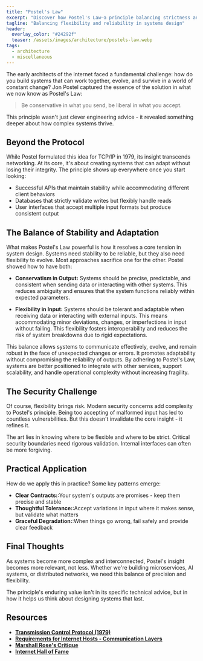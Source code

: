 ```yaml
---
title: "Postel's Law"
excerpt: "Discover how Postel's Law—a principle balancing strictness and flexibility—continues to shape resilient and adaptable software systems in today's fast-changing tech landscape."
tagline: "Balancing flexibility and reliability in systems design"
header:
  overlay_color: "#24292f"
  teaser: /assets/images/architecture/postels-law.webp
tags:
  - architecture
  - miscellaneous
---
```


The early architects of the internet faced a fundamental challenge: how do you build systems that can work together, evolve, and survive in a world of constant change? Jon Postel captured the essence of the solution in what we now know as Postel's Law:

> Be conservative in what you send, be liberal in what you accept.

This principle wasn't just clever engineering advice - it revealed something deeper about how complex systems thrive.

## Beyond the Protocol

While Postel formulated this idea for TCP/IP in 1979, its insight transcends networking. At its core, it's about creating systems that can adapt without losing their integrity. The principle shows up everywhere once you start looking:

- Successful APIs that maintain stability while accommodating different client behaviors
- Databases that strictly validate writes but flexibly handle reads
- User interfaces that accept multiple input formats but produce consistent output

## The Balance of Stability and Adaptation

What makes Postel's Law powerful is how it resolves a core tension in system design. Systems need stability to be reliable, but they also need flexibility to evolve. Most approaches sacrifice one for the other. Postel showed how to have both:

- **Conservatism in Output:** Systems should be precise, predictable, and consistent when sending data or interacting with other systems. This reduces ambiguity and ensures that the system functions reliably within expected parameters.  

- **Flexibility in Input:** Systems should be tolerant and adaptable when receiving data or interacting with external inputs. This means accommodating minor deviations, changes, or imperfections in input without failing. This flexibility fosters interoperability and reduces the risk of system breakdowns due to rigid expectations.

This balance allows systems to communicate effectively, evolve, and remain robust in the face of unexpected changes or errors. It promotes adaptability without compromising the reliability of outputs. By adhering to Postel's Law, systems are better positioned to integrate with other services, support scalability, and handle operational complexity without increasing fragility.

## The Security Challenge

Of course, flexibility brings risk. Modern security concerns add complexity to Postel's principle. Being too accepting of malformed input has led to countless vulnerabilities. But this doesn't invalidate the core insight - it refines it.

The art lies in knowing where to be flexible and where to be strict. Critical security boundaries need rigorous validation. Internal interfaces can often be more forgiving.

## Practical Application

How do we apply this in practice? Some key patterns emerge:

- **Clear Contracts:**:Your system's outputs are promises - keep them precise and stable
- **Thoughtful Tolerance:**:Accept variations in input where it makes sense, but validate what matters
- **Graceful Degradation:**:When things go wrong, fail safely and provide clear feedback

## Final Thoughts

As systems become more complex and interconnected, Postel's insight becomes more relevant, not less. Whether we're building microservices, AI systems, or distributed networks, we need this balance of precision and flexibility.

The principle's enduring value isn't in its specific technical advice, but in how it helps us think about designing systems that last.

## Resources

- [**Transmission Control Protocol (1979)**](https://tools.ietf.org/html/rfc761)  
- [**Requirements for Internet Hosts - Communication Layers**](https://tools.ietf.org/html/rfc1122)  
- [**Marshall Rose's Critique**](https://tools.ietf.org/html/rfc3117)  
- [**Internet Hall of Fame**](https://www.internethalloffame.org/inductees/jon-postel)
